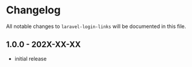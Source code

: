 # Changelog

All notable changes to `laravel-login-links` will be documented in this file.

## 1.0.0 - 202X-XX-XX

- initial release
